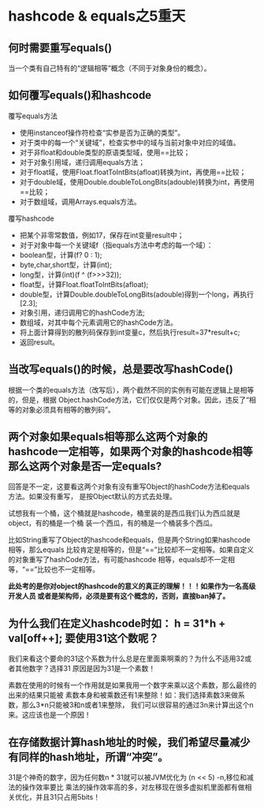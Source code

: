 # hashcode & equals之5重天
## 何时需要重写equals()
当一个类有自己特有的“逻辑相等”概念（不同于对象身份的概念）。

## 如何覆写equals()和hashcode
覆写equals方法
* 使用instanceof操作符检查“实参是否为正确的类型”。
* 对于类中的每一个“关键域”，检查实参中的域与当前对象中对应的域值。
* 对于非float和double类型的原语类型域，使用==比较；
* 对于对象引用域，递归调用equals方法；
* 对于float域，使用Float.floatToIntBits(afloat)转换为int，再使用==比较；
* 对于double域，使用Double.doubleToLongBits(adouble)转换为int，再使用==比较；
* 对于数组域，调用Arrays.equals方法。

覆写hashcode
* 把某个非零常数值，例如17，保存在int变量result中；
* 对于对象中每一个关键域f（指equals方法中考虑的每一个域）：
* boolean型，计算(f? 0 : 1);
* byte,char,short型，计算(int);
* long型，计算(int)(f ^ (f>>>32));
* float型，计算Float.floatToIntBits(afloat);
* double型，计算Double.doubleToLongBits(adouble)得到一个long，再执行[2.3];
* 对象引用，递归调用它的hashCode方法;
* 数组域，对其中每个元素调用它的hashCode方法。
* 将上面计算得到的散列码保存到int变量c，然后执行result=37*result+c;
* 返回result。

## 当改写equals()的时候，总是要改写hashCode()
根据一个类的equals方法（改写后），两个截然不同的实例有可能在逻辑上是相等的，但是，根据
Object.hashCode方法，它们仅仅是两个对象。因此，违反了“相等的对象必须具有相等的散列码”。

## 两个对象如果equals相等那么这两个对象的hashcode一定相等，如果两个对象的hashcode相等那么这两个对象是否一定equals?
回答是不一定，这要看这两个对象有没有重写Object的hashCode方法和equals方法。如果没有重写，
是按Object默认的方式去处理。

试想我有一个桶，这个桶就是hashcode，桶里装的是西瓜我们认为西瓜就是object，有的桶是一个桶
装一个西瓜，有的桶是一个桶装多个西瓜。

比如String重写了Object的hashcode和equals，但是两个String如果hashcode相等，那么equals
比较肯定是相等的，但是“==”比较却不一定相等。如果自定义的对象重写了hashCode方法，有可能hashcode
相等，equals却不一定相等，“==”比较也不一定相等。

**此处考的是你对object的hashcode的意义的真正的理解！！！如果作为一名高级开发人员
或者是架构师，必须是要有这个概念的，否则，直接ban掉了。**

## 为什么我们在定义hashcode时如： h = 31*h + val[off++];  要使用31这个数呢？
我们来看这个要命的31这个系数为什么总是在里面乘啊乘的？为什么不适用32或者其他数字？选择31
原因是因为31是一个素数！

素数在使用的时候有一个作用就是如果我用一个数字来乘以这个素数，那么最终的出来的结果只能被
素数本身和被乘数还有1来整除！如：我们选择素数3来做系数，那么3*n只能被3和n或者1来整除，
我们可以很容易的通过3n来计算出这个n来。这应该也是一个原因！


## 在存储数据计算hash地址的时候，我们希望尽量减少有同样的hash地址，所谓“冲突”。
31是个神奇的数字，因为任何数n * 31就可以被JVM优化为 (n << 5) -n,移位和减法的操作效率要比
乘法的操作效率高的多，对左移现在很多虚拟机里面都有做相关优化，并且31只占用5bits！



